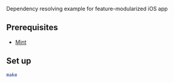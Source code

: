 Dependency resolving example for feature-modularized iOS app

## Prerequisites

* [Mint](https://github.com/yonaskolb/Mint)

## Set up

```sh
make
```
